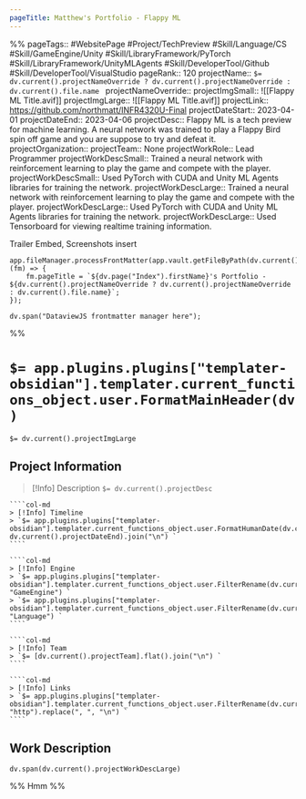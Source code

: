 ```yaml
---
pageTitle: Matthew's Portfolio - Flappy ML
---
```

%%
pageTags:: #WebsitePage #Project/TechPreview #Skill/Language/CS #Skill/GameEngine/Unity #Skill/LibraryFramework/PyTorch #Skill/LibraryFramework/UnityMLAgents #Skill/DeveloperTool/Github #Skill/DeveloperTool/VisualStudio
pageRank:: 120
projectName:: `$= dv.current().projectNameOverride ? dv.current().projectNameOverride : dv.current().file.name `
projectNameOverride:: 
projectImgSmall:: ![[Flappy ML Title.avif]]
projectImgLarge:: ![[Flappy ML Title.avif]]
projectLink:: https://github.com/northmatt/INFR4320U-Final
projectDateStart:: 2023-04-01
projectDateEnd:: 2023-04-06
projectDesc:: Flappy ML is a tech preview for machine learning. A neural network was trained to play a Flappy Bird spin off game and you are suppose to try and defeat it.
projectOrganization:: 
projectTeam:: None
projectWorkRole:: Lead Programmer
projectWorkDescSmall:: Trained a neural network with reinforcement learning to play the game and compete with the player.
projectWorkDescSmall:: Used PyTorch with CUDA and Unity ML Agents libraries for training the network.
projectWorkDescLarge:: Trained a neural network with reinforcement learning to play the game and compete with the player.
projectWorkDescLarge:: Used PyTorch with CUDA and Unity ML Agents libraries for training the network.
projectWorkDescLarge:: Used Tensorboard for viewing realtime training information.

Trailer Embed, Screenshots insert

```dataviewjs
app.fileManager.processFrontMatter(app.vault.getFileByPath(dv.current().file.path), (fm) => {
	fm.pageTitle = `${dv.page("Index").firstName}'s Portfolio - ${dv.current().projectNameOverride ? dv.current().projectNameOverride : dv.current().file.name}`;
});

dv.span("DataviewJS frontmatter manager here");
```
%%
# `$= app.plugins.plugins["templater-obsidian"].templater.current_functions_object.user.FormatMainHeader(dv) `
`$= dv.current().projectImgLarge `
## Project Information

> [!Info] Description
> `$= dv.current().projectDesc `

`````col
````col-md
> [!Info] Timeline
> `$= app.plugins.plugins["templater-obsidian"].templater.current_functions_object.user.FormatHumanDate(dv.current().projectDateStart, dv.current().projectDateEnd).join("\n") `
````

````col-md
> [!Info] Engine
> `$= app.plugins.plugins["templater-obsidian"].templater.current_functions_object.user.FilterRename(dv.current().file.etags, "GameEngine") `
> `$= app.plugins.plugins["templater-obsidian"].templater.current_functions_object.user.FilterRename(dv.current().file.etags, "Language") `
````

````col-md
> [!Info] Team
> `$= [dv.current().projectTeam].flat().join("\n") `
````

````col-md
> [!Info] Links
> `$= app.plugins.plugins["templater-obsidian"].templater.current_functions_object.user.FilterRename(dv.current().projectLink, "http").replace(", ", "\n") `
````
`````

## Work Description
```dataviewjs
dv.span(dv.current().projectWorkDescLarge)
```


%%
Hmm
%%